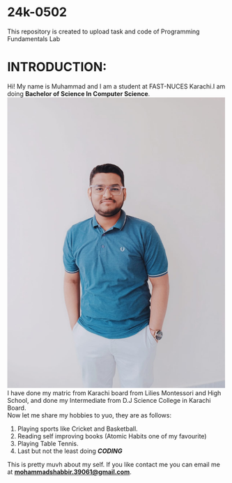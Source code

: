 # 24k-0502
This repository is created to upload task and code of Programming Fundamentals Lab

# **INTRODUCTION:**
Hi! My name is Muhammad and I am a student at FAST-NUCES Karachi.I am doing **Bachelor of Science In Computer Science**.\
<img src="https://raw.githubusercontent.com/ms-rampura/24k-0502/28f4afa45defa1233263358a1c259a604b7b34c0/WhatsApp%20Image%202024-07-31%20at%2016.28.45_9f6dc890.jpg"  width="500"/>\
I have done my matric from Karachi board from Lilies Montessori and High School, and done my Intermediate from D.J Science College in Karachi Board.\
Now let me share my hobbies to yuo, they are as follows:
1. Playing sports like Cricket and Basketball.
2. Reading self improving books (Atomic Habits one of my favourite)
3. Playing Table Tennis.
4. Last but not the least doing **_CODING_**
   
This is pretty muvh about my self. If you like contact me you can email me at **mohammadshabbir.39061@gmail.com**.


